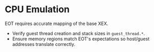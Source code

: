 # CPU Emulation

EOT requires accurate mapping of the base XEX.

- Verify guest thread creation and stack sizes in `guest_thread.*`.
- Ensure memory regions match EOT's expectations so host/guest addresses translate correctly.
